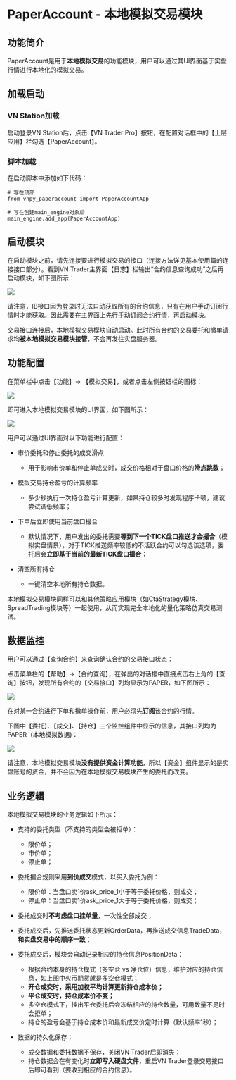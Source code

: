 # PaperAccount - 本地模拟交易模块


## 功能简介

PaperAccount是用于**本地模拟交易**的功能模块，用户可以通过其UI界面基于实盘行情进行本地化的模拟交易。

## 加载启动

### VN Station加载

 启动登录VN Station后，点击【VN Trader Pro】按钮，在配置对话框中的【上层应用】栏勾选【PaperAccount】。

### 脚本加载

在启动脚本中添加如下代码：

```
# 写在顶部
from vnpy_paperaccount import PaperAccountApp

# 写在创建main_engine对象后
main_engine.add_app(PaperAccountApp)
```


## 启动模块

在启动模块之前，请先连接要进行模拟交易的接口（连接方法详见基本使用篇的连接接口部分）。看到VN Trader主界面【日志】栏输出“合约信息查询成功”之后再启动模块，如下图所示：

![](https://vnpy-doc.oss-cn-shanghai.aliyuncs.com/cta_strategy/1.png)

请注意，IB接口因为登录时无法自动获取所有的合约信息，只有在用户手动订阅行情时才能获取。因此需要在主界面上先行手动订阅合约行情，再启动模块。

交易接口连接后，本地模拟交易模块自动启动。此时所有合约的交易委托和撤单请求均**被本地模拟交易模块接管**，不会再发往实盘服务器。


## 功能配置

在菜单栏中点击【功能】-> 【模拟交易】，或者点击左侧按钮栏的图标：

![](https://vnpy-doc.oss-cn-shanghai.aliyuncs.com/paper_account/4.png)

即可进入本地模拟交易模块的UI界面，如下图所示：

![](https://vnpy-doc.oss-cn-shanghai.aliyuncs.com/paper_account/5.png)

用户可以通过UI界面对以下功能进行配置：

- 市价委托和停止委托的成交滑点
  - 用于影响市价单和停止单成交时，成交价格相对于盘口价格的**滑点跳数**；

- 模拟交易持仓盈亏的计算频率
  - 多少秒执行一次持仓盈亏计算更新，如果持仓较多时发现程序卡顿，建议尝试调低频率；

- 下单后立即使用当前盘口撮合
  - 默认情况下，用户发出的委托需要**等到下一个TICK盘口推送才会撮合**（模拟实盘情景），对于TICK推送频率较低的不活跃合约可以勾选该选项，委托后会**立即基于当前的最新TICK盘口撮合**；

- 清空所有持仓
  - 一键清空本地所有持仓数据。

本地模拟交易模块同样可以和其他策略应用模块（如CtaStrategy模块、SpreadTrading模块等）一起使用，从而实现完全本地化的量化策略仿真交易测试。


## 数据监控

用户可以通过【查询合约】来查询确认合约的交易接口状态：

点击菜单栏的【帮助】->【合约查询】，在弹出的对话框中直接点击右上角的【查询】按钮，发现所有合约的【交易接口】列均显示为PAPER，如下图所示：

![](https://vnpy-doc.oss-cn-shanghai.aliyuncs.com/paper_account/2.png)

在对某一合约进行下单和撤单操作前，用户必须先**订阅**该合约的行情。

下图中【委托】、【成交】、【持仓】三个监控组件中显示的信息，其接口列均为PAPER（本地模拟数据)：

![](https://vnpy-doc.oss-cn-shanghai.aliyuncs.com/paper_account/3.png)

请注意，本地模拟交易模块**没有提供资金计算功能**，所以【资金】组件显示的是实盘账号的资金，并不会因为在本地模拟交易模块产生的委托而改变。


## 业务逻辑

本地模拟交易模块的业务逻辑如下所示：

- 支持的委托类型（不支持的类型会被拒单）：

  - 限价单；
  - 市价单；
  - 停止单；

- 委托撮合规则采用**到价成交**模式，以买入委托为例：

  - 限价单：当盘口卖1价ask_price_1小于等于委托价格，则成交；
  - 停止单：当盘口卖1价ask_price_1大于等于委托价格，则成交；

- 委托成交时**不考虑盘口挂单量**，一次性全部成交；

- 委托成交后，先推送委托状态更新OrderData，再推送成交信息TradeData，**和实盘交易中的顺序一致**；

- 委托成交后，模块会自动记录相应的持仓信息PositionData：

  - 根据合约本身的持仓模式（多空仓 vs 净仓位）信息，维护对应的持仓信息，如上图中火币期货就是多空仓模式；
  - **开仓成交时，采用加权平均计算更新持仓成本价；**
  - **平仓成交时，持仓成本价不变；**
  - 多空仓模式下，挂出平仓委托后会冻结相应的持仓数量，可用数量不足时会拒单；
  - 持仓的盈亏会基于持仓成本价和最新成交价定时计算（默认频率1秒）；

- 数据的持久化保存：

  - 成交数据和委托数据不保存，关闭VN Trader后即消失；
  - 持仓数据会在有变化时**立即写入硬盘文件**，重启VN Trader登录交易接口后即可看到（要收到相应的合约信息）。
